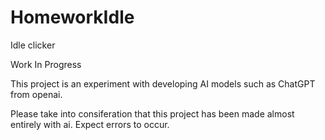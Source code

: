 # HomeworkIdle

Idle clicker

Work In Progress

This project is an experiment with developing AI models such as ChatGPT from openai.

Please take into consiferation that this project has been made almost entirely with ai. Expect errors to occur.
